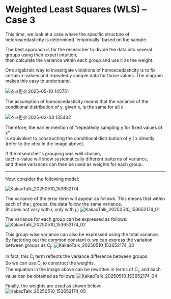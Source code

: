 # Weighted Least Squares (WLS) – Case 3

This time, we look at a case where the specific structure of heteroscedasticity is determined 'empirically' based on the sample.

The best approach is for the researcher to divide the data into several groups using their expert intuition,  
then calculate the variance within each group and use it as the weight.

One algebraic way to investigate violations of homoscedasticity is to fix certain x-values and repeatedly sample data for those values. The diagram makes this easy to understand.

![스크린샷 2025-05-10 145751](https://github.com/user-attachments/assets/77d5da55-67bf-407c-9afa-c89320fcdc1d)

The assumption of homoscedasticity means that the variance of the conditional distribution of y, given x, is the same for all x.

![스크린샷 2025-02-03 135432](https://github.com/user-attachments/assets/4911ff37-5703-4720-9edb-6adb4b281a30)

Therefore, the earlier mention of “repeatedly sampling y for fixed values of x”  
is equivalent to constructing the conditional distribution of y | x directly (refer to the idea in the image above).

If the researcher's grouping was well chosen,  
each x-value will show systematically different patterns of variance,  
and these variances can then be used as weights for each group.

---
Now, consider the following model:

![KakaoTalk_20250510_153652174](https://github.com/user-attachments/assets/1eee59d7-641e-4acf-8ffe-3e496acd5113)

The variance of the error term will appear as follows. This means that within each of the j groups, the data follow the same variance.  
(It does not vary with i, only with j.)
![KakaoTalk_20250510_153652174_01](https://github.com/user-attachments/assets/8b33d6c5-20e9-466f-a7c6-bf80c477a93c)

The variance for each group can be expressed as follows:
![KakaoTalk_20250510_153652174_02](https://github.com/user-attachments/assets/273833ee-707e-4ddd-9d4f-90d96d9b6332)

This group-wise variance can also be expressed using the total variance.  
By factoring out the common constant σ, we can express the variation between groups as C<sub>j</sub>:
![KakaoTalk_20250510_153652174_03](https://github.com/user-attachments/assets/77ddd6cb-60b9-46d1-b8e1-7c5563c53398)

In fact, this C<sub>j</sub> term reflects the variance difference between groups.  
So we can use C<sub>j</sub> to construct the weights.  
The equation in the image above can be rewritten in terms of C<sub>j</sub>, and each value can be obtained as follows:
![KakaoTalk_20250510_153652174_04](https://github.com/user-attachments/assets/beaa1be3-4d63-4be5-b3d6-cbf9502d48bd)

Finally, the weights are used as shown below:
![KakaoTalk_20250510_153652174_05](https://github.com/user-attachments/assets/bea67b02-13e2-4abc-b60a-50b0c6e0120f)
